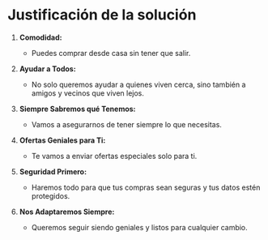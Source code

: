 # Justificación de la solución

1. **Comodidad:**
   - Puedes comprar desde casa sin tener que salir.

2. **Ayudar a Todos:**
   - No solo queremos ayudar a quienes viven cerca, sino también a amigos y vecinos que viven lejos.

3. **Siempre Sabremos qué Tenemos:**
   - Vamos a asegurarnos de tener siempre lo que necesitas.

4. **Ofertas Geniales para Ti:**
   - Te vamos a enviar ofertas especiales solo para ti.

5. **Seguridad Primero:**
   - Haremos todo para que tus compras sean seguras y tus datos estén protegidos.

6. **Nos Adaptaremos Siempre:**
   - Queremos seguir siendo geniales y listos para cualquier cambio.
